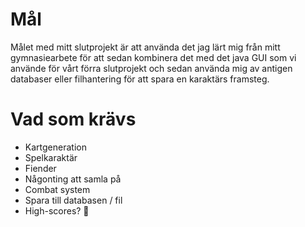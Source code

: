 # Mål
Målet med mitt slutprojekt är att använda det jag lärt mig från mitt gymnasiearbete för att sedan kombinera det med det java GUI som vi använde för vårt förra slutprojekt och sedan använda mig av antigen databaser eller filhantering för att spara en karaktärs framsteg.

# Vad som krävs
 - Kartgeneration
 - Spelkaraktär
 - Fiender
 - Någonting att samla på
 - Combat system
 - Spara till databasen / fil
 - High-scores? 🤔
 